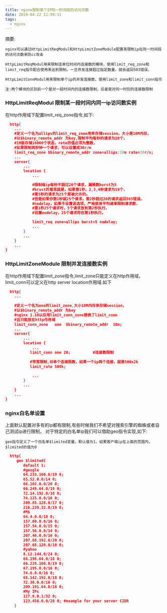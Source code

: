 ```yaml
---
title: nginx限制某个IP同一时间段的访问次数
date: 2019-04-22 11:59:11
tags:
  - nginx
---
```

  摘要:
      
    nginx可以通过HttpLimitReqModul和HttpLimitZoneModule配置来限制ip在同一时间段的访问次数来防cc攻击

    HttpLimitReqModul用来限制连单位时间内连接数的模块，使用limit_req_zone和limit_req指令配合使用来达到限制。一旦并发连接超过指定数量，就会返回503错误。

    HttpLimitConnModul用来限制单个ip的并发连接数，使用limit_zone和limit_conn指令

    注:两个模块的区别前一个是对一段时间内的连接数限制，后者是对同一时刻的连接数限制

### HttpLimitReqModul 限制某一段时间内同一ip访问数实例

在http作用域下配置limit_req_zone指令,如下:
  ```json
    http{
      ...
      #定义一个名为allips的limit_req_zone用来存储session，大小是10M内存，
      #以$binary_remote_addr 为key,限制平均每秒的请求为20个，
      #1M能存储16000个状态，rete的值必须为整数，
      #如果限制两秒钟一个请求，可以设置成30r/m
      limit_req_zone $binary_remote_addr zone=allips:10m rate=20r/s;
      ...
      server{
          ...
          location {
              ...
  
              #限制每ip每秒不超过20个请求，漏桶数burst为5
              #brust的意思就是，如果第1秒、2,3,4秒请求为19个，
              #第5秒的请求为25个是被允许的。
              #但是如果你第1秒就25个请求，第2秒超过20的请求返回503错误。
              #nodelay，如果不设置该选项，严格使用平均速率限制请求数，
              #第1秒25个请求时，5个请求放到第2秒执行，
              #设置nodelay，25个请求将在第1秒执行。
  
              limit_req zone=allips burst=5 nodelay;
              ...
          }
          ...
      }
      ...
}
  ```

### HttpLimitZoneModule 限制并发连接数实例

在http作用域下配置limit_zone指令,limit_zone只能定义在http作用域，limit_conn可以定义在http server location作用域.如下

```json
  http{
    ...
 
    #定义一个名为one的limit_zone,大小10M内存来存储session，
    #以$binary_remote_addr 为key
    #nginx 1.18以后用limit_conn_zone替换了limit_conn
    #且只能放在http作用域
    limit_conn_zone   one  $binary_remote_addr  10m; 
    ...
    server{
        ...
        location {
            ...
           limit_conn one 20;          #连接数限制
 
           #带宽限制,对单个连接限数，如果一个ip两个连接，就是500x2k
           limit_rate 500k;           
 
            ...
        }
        ...
    }
    ...
}
```

### nginx白名单设置

上面默认配置对多有的ip都有限制,有些时候我们不希望对搜索引擎的蜘蛛或者自己测试ip进行限制，
对于特定的白名单ip我们可以借助geo指令实现,如下:
    
    geo指令定义了一个白名单$limited变量，默认值为1，如果客户端ip在上面的范围内，$limited的值为0

```json
  http{
     geo $limited{
        default 1;
        #google
        64.233.160.0/19 0;
        65.52.0.0/14 0;
        66.102.0.0/20 0;
        66.249.64.0/19 0;
        72.14.192.0/18 0;
        74.125.0.0/16 0;
        209.85.128.0/17 0;
        216.239.32.0/19 0;
        #M$
        64.4.0.0/18 0;
        157.60.0.0/16 0;
        157.54.0.0/15 0;
        157.56.0.0/14 0;
        207.46.0.0/16 0;
        207.68.192.0/20 0;
        207.68.128.0/18 0;
        #yahoo
        8.12.144.0/24 0;
        66.196.64.0/18 0;
        66.228.160.0/19 0;
        67.195.0.0/16 0;
        74.6.0.0/16 0;
        68.142.192.0/18 0;
        72.30.0.0/16 0;
        209.191.64.0/18 0;
        #My IPs
        127.0.0.1/32 0;
        123.456.0.0/28 0; #example for your server CIDR
    }
```